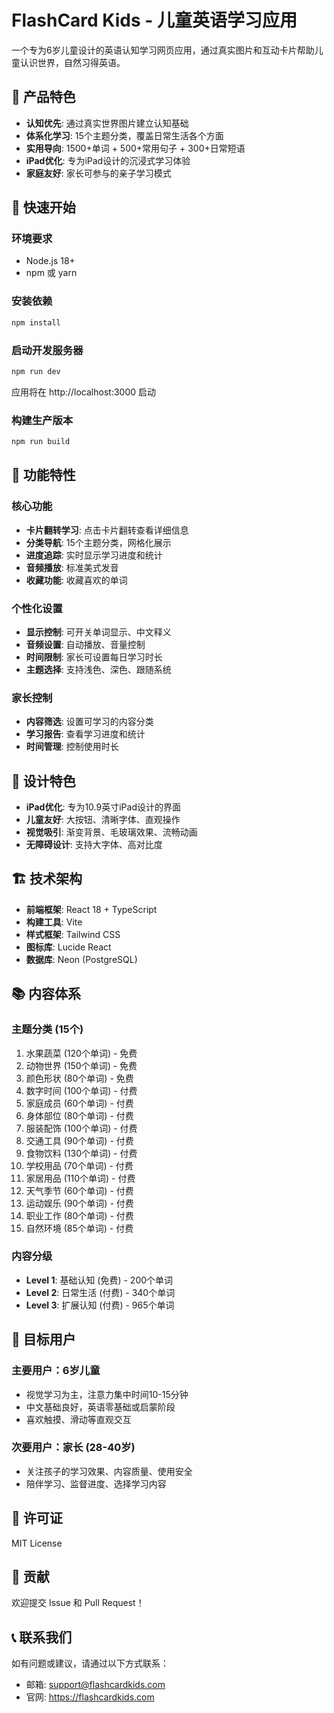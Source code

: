 # FlashCard Kids - 儿童英语学习应用

一个专为6岁儿童设计的英语认知学习网页应用，通过真实图片和互动卡片帮助儿童认识世界，自然习得英语。

## 🎯 产品特色

- **认知优先**: 通过真实世界图片建立认知基础
- **体系化学习**: 15个主题分类，覆盖日常生活各个方面
- **实用导向**: 1500+单词 + 500+常用句子 + 300+日常短语
- **iPad优化**: 专为iPad设计的沉浸式学习体验
- **家庭友好**: 家长可参与的亲子学习模式

## 🚀 快速开始

### 环境要求
- Node.js 18+
- npm 或 yarn

### 安装依赖
```bash
npm install
```

### 启动开发服务器
```bash
npm run dev
```

应用将在 http://localhost:3000 启动

### 构建生产版本
```bash
npm run build
```

## 📱 功能特性

### 核心功能
- **卡片翻转学习**: 点击卡片翻转查看详细信息
- **分类导航**: 15个主题分类，网格化展示
- **进度追踪**: 实时显示学习进度和统计
- **音频播放**: 标准美式发音
- **收藏功能**: 收藏喜欢的单词

### 个性化设置
- **显示控制**: 可开关单词显示、中文释义
- **音频设置**: 自动播放、音量控制
- **时间限制**: 家长可设置每日学习时长
- **主题选择**: 支持浅色、深色、跟随系统

### 家长控制
- **内容筛选**: 设置可学习的内容分类
- **学习报告**: 查看学习进度和统计
- **时间管理**: 控制使用时长

## 🎨 设计特色

- **iPad优化**: 专为10.9英寸iPad设计的界面
- **儿童友好**: 大按钮、清晰字体、直观操作
- **视觉吸引**: 渐变背景、毛玻璃效果、流畅动画
- **无障碍设计**: 支持大字体、高对比度

## 🏗️ 技术架构

- **前端框架**: React 18 + TypeScript
- **构建工具**: Vite
- **样式框架**: Tailwind CSS
- **图标库**: Lucide React
- **数据库**: Neon (PostgreSQL)

## 📚 内容体系

### 主题分类 (15个)
1. 水果蔬菜 (120个单词) - 免费
2. 动物世界 (150个单词) - 免费
3. 颜色形状 (80个单词) - 免费
4. 数字时间 (100个单词) - 付费
5. 家庭成员 (60个单词) - 付费
6. 身体部位 (80个单词) - 付费
7. 服装配饰 (100个单词) - 付费
8. 交通工具 (90个单词) - 付费
9. 食物饮料 (130个单词) - 付费
10. 学校用品 (70个单词) - 付费
11. 家居用品 (110个单词) - 付费
12. 天气季节 (60个单词) - 付费
13. 运动娱乐 (90个单词) - 付费
14. 职业工作 (80个单词) - 付费
15. 自然环境 (85个单词) - 付费

### 内容分级
- **Level 1**: 基础认知 (免费) - 200个单词
- **Level 2**: 日常生活 (付费) - 340个单词
- **Level 3**: 扩展认知 (付费) - 965个单词

## 🎯 目标用户

### 主要用户：6岁儿童
- 视觉学习为主，注意力集中时间10-15分钟
- 中文基础良好，英语零基础或启蒙阶段
- 喜欢触摸、滑动等直观交互

### 次要用户：家长 (28-40岁)
- 关注孩子的学习效果、内容质量、使用安全
- 陪伴学习、监督进度、选择学习内容

## 📄 许可证

MIT License

## 🤝 贡献

欢迎提交 Issue 和 Pull Request！

## 📞 联系我们

如有问题或建议，请通过以下方式联系：
- 邮箱: support@flashcardkids.com
- 官网: https://flashcardkids.com 